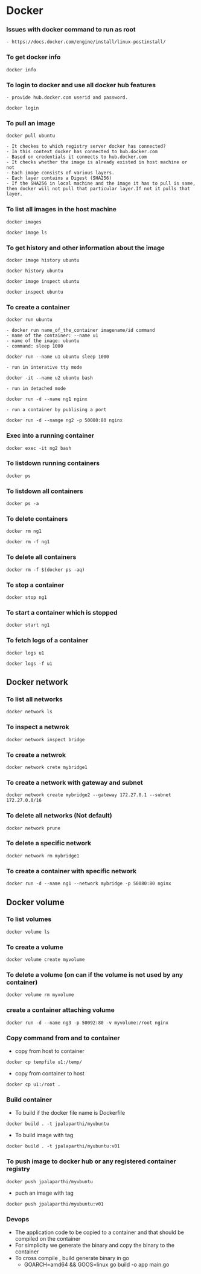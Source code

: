 # Docker

### Issues with docker command to run as root

    - https://docs.docker.com/engine/install/linux-postinstall/

### To get docker info

```docker info```

### To login to docker and use all docker hub features 

    - provide hub.docker.com userid and password.

```docker login``` 

### To pull an image

```docker pull ubuntu```

    - It checkes to which registry server docker has connected?
    - In this context docker has connected to hub.docker.com
    - Based on credentials it connects to hub.docker.com
    - It checks whether the image is already existed in host machine or not
    - Each image consists of various layers.
    - Each layer contains a Digest (SHA256)
    - If the SHA256 in local machine and the image it has to pull is same, then docker will not pull that particular layer.If not it pulls that layer.

### To list all images in the host machine

```docker images```

```docker image ls```

### To get history and other information about the image

```docker image history ubuntu```

```docker history ubuntu```

```docker image inspect ubuntu```

```docker inspect ubuntu```

### To create a container

```docker run ubuntu```

    - docker run name_of_the_container imagename/id command
    - name of the container: --name u1
    - name of the image: ubuntu
    - command: sleep 1000

```docker run --name u1 ubuntu sleep 1000```

    - run in interative tty mode

```docker -it --name u2 ubuntu bash```

    - run in detached mode

```docker run -d --name ng1 nginx```

    - run a container by publising a port

```docker run -d --namge ng2 -p 50080:80 nginx```


### Exec into a running container

```docker exec -it ng2 bash```

### To listdown running containers

```docker ps```

### To listdown all containers

```docker ps -a```

### To delete containers

```docker rm ng1```

```docker rm -f ng1```

### To delete all containers 

```docker rm -f $(docker ps -aq)```

### To stop a container

```docker stop ng1```

### To start a container which is stopped

```docker start ng1```

### To fetch logs of a container

```docker logs u1```

```docker logs -f u1```

## Docker network

### To list all networks

```docker network ls```

### To inspect a netwrok

```docker network inspect bridge```

### To create a netwrok 

```docker network crete mybridge1```

### To create a network with gateway and subnet

```docker network create mybridge2 --gateway 172.27.0.1 --subnet 172.27.0.0/16```

### To delete all networks (Not default)

```docker network prune```

### To delete a specific network 

```docker network rm mybridge1```

### To create a container with specific network

```docker run -d --name ng1 --network mybridge -p 50080:80 nginx```

## Docker volume

### To list volumes

```docker volume ls```

### To create a volume

```docker volume create myvolume```

### To delete a volume (on can if the volume is not used by any container)

```docker volume rm myvolume```

### create a container attaching volume

```docker run -d --name ng3 -p 50092:80 -v myvolume:/root nginx```

### Copy command from and to container

- copy from host to container 

```docker cp tempfile u1:/temp/```

- copy from container to host

```docker cp u1:/root .```


### Build container

- To build if the docker file name is Dockerfile

```docker build . -t jpalaparthi/myubuntu``` 

- To build image with tag

```docker build . -t jpalaparthi/myubuntu:v01```

### To push image to docker hub or any registered container registry

```docker push jpalaparthi/myubuntu```

- puch an image with tag

```docker push jpalaparthi/myubuntu:v01```

### Devops

- The application code to be copied to a container and that should be compiled on the container
- For simplicity we generate the binary and copy the binary to the container
- To cross compile , build generate binary in go
  - GOARCH=amd64 && GOOS=linux go build -o app main.go
